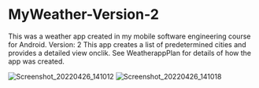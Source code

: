 # MyWeather-Version-2
This was a weather app created in my mobile software engineering course for Android.
Version: 2
This app creates a list of predetermined cities and provides a detailed view onclik. 
See WeatherappPlan for details of how the app was created. 

![Screenshot_20220426_141012](https://user-images.githubusercontent.com/62031371/165364738-43ebbdc3-d4eb-4622-b5db-f90ebb6e27ec.png)
![Screenshot_20220426_141018](https://user-images.githubusercontent.com/62031371/165364754-7de4574c-cbc3-432f-ac51-6ec79c1a7313.png)
